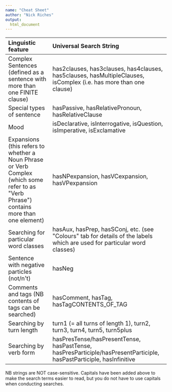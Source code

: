 ```yaml
---
name: "Cheat Sheet"  
author: "Nick Riches"  
output:  
  html_document  
---
```




<table class="table table-striped" style="font-size: 18px; margin-left: auto; margin-right: auto;">
 <thead>
  <tr>
   <th style="text-align:left;"> Linguistic feature </th>
   <th style="text-align:left;"> Universal Search String </th>
  </tr>
 </thead>
<tbody>
  <tr>
   <td style="text-align:left;"> Complex Sentences (defined as a sentence with more than one FINITE clause) </td>
   <td style="text-align:left;"> has2clauses, has3clauses, has4clauses, has5clauses, hasMultipleClauses, isComplex (i.e. has more than one clause) </td>
  </tr>
  <tr>
   <td style="text-align:left;"> Special types of sentence </td>
   <td style="text-align:left;"> hasPassive, hasRelativePronoun, hasRelativeClause </td>
  </tr>
  <tr>
   <td style="text-align:left;"> Mood </td>
   <td style="text-align:left;"> isDeclarative, isInterrogative, isQuestion, isImperative, isExclamative </td>
  </tr>
  <tr>
   <td style="text-align:left;"> Expansions (this refers to whether a Noun Phrase or Verb Complex (which some refer to as "Verb Phrase") contains more than one element) </td>
   <td style="text-align:left;"> hasNPexpansion, hasVCexpansion, hasVPexpansion </td>
  </tr>
  <tr>
   <td style="text-align:left;"> Searching for particular word classes </td>
   <td style="text-align:left;"> hasAux, hasPrep, hasSConj, etc. (see "Colours" tab for details of the labels which are used for particular word classes) </td>
  </tr>
  <tr>
   <td style="text-align:left;"> Sentence with negative particles (not/n't) </td>
   <td style="text-align:left;"> hasNeg </td>
  </tr>
  <tr>
   <td style="text-align:left;"> Comments and tags (NB contents of tags can be searched) </td>
   <td style="text-align:left;"> hasComment, hasTag, hasTagCONTENTS_OF_TAG </td>
  </tr>
  <tr>
   <td style="text-align:left;"> Searching by turn length </td>
   <td style="text-align:left;"> turn1 (= all turns of length 1), turn2, turn3, turn4, turn5, turn5plus </td>
  </tr>
  <tr>
   <td style="text-align:left;"> Searching by verb form </td>
   <td style="text-align:left;"> hasPresTense/hasPresentTense, hasPastTense, hasPresParticiple/hasPresentParticiple, hasPastParticiple, hasInfinitive </td>
  </tr>
</tbody>
</table>
NB strings are NOT case-sensitive. Capitals have been added above to make the search terms easier to read, but you do not have to use capitals when conducting searches.
